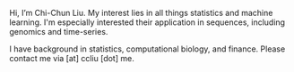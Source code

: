 Hi, I’m Chi-Chun Liu. My interest lies in all things statistics and machine learning. I'm especially interested their application in sequences, including genomics and time-series.

I have background in statistics, computational biology, and finance. Please contact me via [at] ccliu [dot] me.
